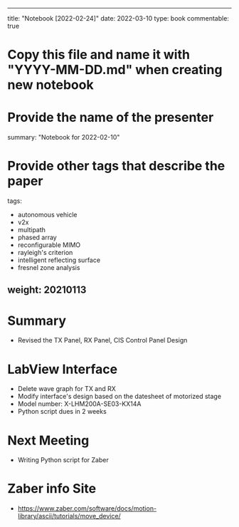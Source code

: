 
---
title: "Notebook [2022-02-24]"
date: 2022-03-10
type: book
commentable: true

# Copy this file and name it with "YYYY-MM-DD.md" when creating new notebook

# Provide the name of the presenter
summary: "Notebook for 2022-02-10"

# Provide other tags that describe the paper
tags:
- autonomous vehicle
- v2x
- multipath
- phased array
- reconfigurable MIMO
- rayleigh's criterion
- intelligent reflecting surface
- fresnel zone analysis

weight: 20210113
---

# Summary
- Revised the TX Panel, RX Panel, CIS Control Panel Design

# LabView Interface

- Delete wave graph for TX and RX
- Modify interface's design based on the datesheet of motorized stage
- Model number: X-LHM200A-SE03-KX14A
- Python script dues in 2 weeks

# Next Meeting
- Writing Python script for Zaber

# Zaber info Site
- https://www.zaber.com/software/docs/motion-library/ascii/tutorials/move_device/
